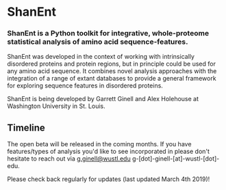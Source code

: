 # ShanEnt
### ShanEnt is a Python toolkit for integrative, whole-proteome statistical analysis of amino acid sequence-features.

ShanEnt was developed in the context of working with intrinsically disordered proteins and protein regions, but in principle could be used for any amino acid sequence. It combines novel analysis approaches with the integration of a range of extant databases to provide a general framework for exploring sequence features in disordered proteins.

ShanEnt is being developed by Garrett Ginell and Alex Holehouse at Washington University in St. Louis. 

## Timeline 
The open beta will be released in the coming months. If you have features/types of analysis you'd like to see incorporated in please don't hesitate to reach out via g.ginell@wustl.edu g-[dot]-ginell-[at]-wustl-[dot]-edu.

Please check back regularly for updates (last updated March 4th 2019)!


